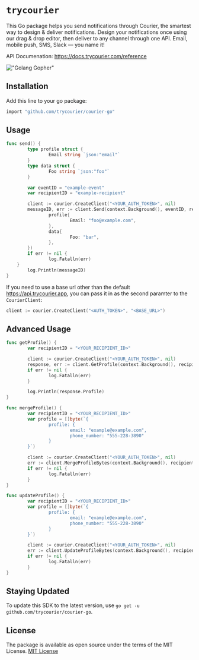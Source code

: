 # `trycourier`

This Go package helps you send notifications through Courier, the smartest way to design & deliver notifications. Design your notifications once using our drag & drop editor, then deliver to any channel through one API. Email, mobile push, SMS, Slack — you name it!

API Documenation: https://docs.trycourier.com/reference

!["Golang Gopher"](https://blog.golang.org/gopher/gopher.png)

## Installation
Add this line to your go package:
```bash
import "github.com/trycourier/courier-go"
```

## Usage

```go
func send() {
        type profile struct {
                Email string `json:"email"`
        }
        type data struct {
                Foo string `json:"foo"`
        }

        var eventID = "example-event"
        var recipientID = "example-recipient"

        client := courier.CreateClient("<YOUR_AUTH_TOKEN>", nil)
        messageID, err := client.Send(context.Background(), eventID, recipientID, courier.SendBody{
                profile{
                        Email: "foo@example.com",
                },
                data{
                        Foo: "bar",
                },
        })
        if err != nil {
                log.Fatalln(err)
	}
        log.Println(messageID)
}
```

If you need to use a base url other than the default https://api.trycourier.app, you can pass it in as the second paramter to the `CourierClient`:

```go
client := courier.CreateClient("<AUTH_TOKEN>", "<BASE_URL>")
```

## Advanced Usage

```go
func getProfile() {
        var recipientID = "<YOUR_RECIPIENT_ID>"

        client := courier.CreateClient("<YOUR_AUTH_TOKEN>", nil)
        response, err := client.GetProfile(context.Background(), recipientID)
        if err != nil {
                log.Fatalln(err)
        }

        log.Println(response.Profile)
}

func mergeProfile() {
        var recipientID = "<YOUR_RECIPIENT_ID>"
        var profile = []byte(`{
                profile: {
                        email: "example@example.com",
                        phone_number: "555-228-3890"
                }
        }`)

        client := courier.CreateClient("<YOUR_AUTH_TOKEN>", nil)
        err := client.MergeProfileBytes(context.Background(), recipientID, profile)
        if err != nil {
                log.Fatalln(err)
        }
}

func updateProfile() {
        var recipientID = "<YOUR_RECIPIENT_ID>"
        var profile = []byte(`{
                profile: {
                        email: "example@example.com",
                        phone_number: "555-228-3890"
                }
        }`)

        client := courier.CreateClient("<YOUR_AUTH_TOKEN>", nil)
        err := client.UpdateProfileBytes(context.Background(), recipientID, profile)
        if err != nil {
                log.Fatalln(err)
        }
}
```

## Staying Updated
To update this SDK to the latest version, use `go get -u github.com/trycourier/courier-go`.

## License
The package is available as open source under the terms of the MIT License.
[MIT License](http://www.opensource.org/licenses/mit-license.php)
